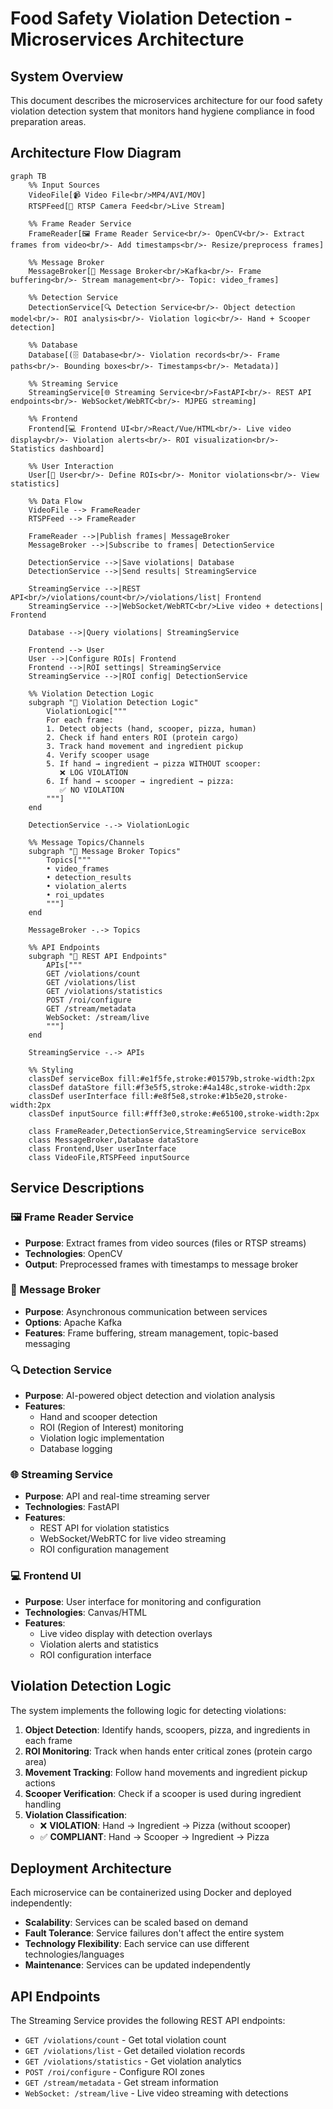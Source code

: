 # Food Safety Violation Detection - Microservices Architecture

## System Overview
This document describes the microservices architecture for our food safety violation detection system that monitors hand hygiene compliance in food preparation areas.

## Architecture Flow Diagram

```mermaid
graph TB
    %% Input Sources
    VideoFile[📹 Video File<br/>MP4/AVI/MOV]
    RTSPFeed[📡 RTSP Camera Feed<br/>Live Stream]
    
    %% Frame Reader Service
    FrameReader[🖼️ Frame Reader Service<br/>- OpenCV<br/>- Extract frames from video<br/>- Add timestamps<br/>- Resize/preprocess frames]
    
    %% Message Broker
    MessageBroker[📨 Message Broker<br/>Kafka<br/>- Frame buffering<br/>- Stream management<br/>- Topic: video_frames]
    
    %% Detection Service
    DetectionService[🔍 Detection Service<br/>- Object detection model<br/>- ROI analysis<br/>- Violation logic<br/>- Hand + Scooper detection]
    
    %% Database
    Database[(🗄️ Database<br/>- Violation records<br/>- Frame paths<br/>- Bounding boxes<br/>- Timestamps<br/>- Metadata)]
    
    %% Streaming Service
    StreamingService[🌐 Streaming Service<br/>FastAPI<br/>- REST API endpoints<br/>- WebSocket/WebRTC<br/>- MJPEG streaming]
    
    %% Frontend
    Frontend[💻 Frontend UI<br/>React/Vue/HTML<br/>- Live video display<br/>- Violation alerts<br/>- ROI visualization<br/>- Statistics dashboard]
    
    %% User Interaction
    User[👤 User<br/>- Define ROIs<br/>- Monitor violations<br/>- View statistics]
    
    %% Data Flow
    VideoFile --> FrameReader
    RTSPFeed --> FrameReader
    
    FrameReader -->|Publish frames| MessageBroker
    MessageBroker -->|Subscribe to frames| DetectionService
    
    DetectionService -->|Save violations| Database
    DetectionService -->|Send results| StreamingService
    
    StreamingService -->|REST API<br/>/violations/count<br/>/violations/list| Frontend
    StreamingService -->|WebSocket/WebRTC<br/>Live video + detections| Frontend
    
    Database -->|Query violations| StreamingService
    
    Frontend --> User
    User -->|Configure ROIs| Frontend
    Frontend -->|ROI settings| StreamingService
    StreamingService -->|ROI config| DetectionService
    
    %% Violation Detection Logic
    subgraph "🚨 Violation Detection Logic"
        ViolationLogic["""
        For each frame:
        1. Detect objects (hand, scooper, pizza, human)
        2. Check if hand enters ROI (protein cargo)
        3. Track hand movement and ingredient pickup
        4. Verify scooper usage
        5. If hand → ingredient → pizza WITHOUT scooper:
           ❌ LOG VIOLATION
        6. If hand → scooper → ingredient → pizza:
           ✅ NO VIOLATION
        """]
    end
    
    DetectionService -.-> ViolationLogic
    
    %% Message Topics/Channels
    subgraph "📡 Message Broker Topics"
        Topics["""
        • video_frames
        • detection_results
        • violation_alerts
        • roi_updates
        """]
    end
    
    MessageBroker -.-> Topics
    
    %% API Endpoints
    subgraph "🔌 REST API Endpoints"
        APIs["""
        GET /violations/count
        GET /violations/list
        GET /violations/statistics
        POST /roi/configure
        GET /stream/metadata
        WebSocket: /stream/live
        """]
    end
    
    StreamingService -.-> APIs
    
    %% Styling
    classDef serviceBox fill:#e1f5fe,stroke:#01579b,stroke-width:2px
    classDef dataStore fill:#f3e5f5,stroke:#4a148c,stroke-width:2px
    classDef userInterface fill:#e8f5e8,stroke:#1b5e20,stroke-width:2px
    classDef inputSource fill:#fff3e0,stroke:#e65100,stroke-width:2px
    
    class FrameReader,DetectionService,StreamingService serviceBox
    class MessageBroker,Database dataStore
    class Frontend,User userInterface
    class VideoFile,RTSPFeed inputSource
```

## Service Descriptions

### 🖼️ Frame Reader Service
- **Purpose**: Extract frames from video sources (files or RTSP streams)
- **Technologies**: OpenCV
- **Output**: Preprocessed frames with timestamps to message broker

### 📨 Message Broker
- **Purpose**: Asynchronous communication between services
- **Options**: Apache Kafka 
- **Features**: Frame buffering, stream management, topic-based messaging

### 🔍 Detection Service
- **Purpose**: AI-powered object detection and violation analysis
- **Features**: 
  - Hand and scooper detection
  - ROI (Region of Interest) monitoring
  - Violation logic implementation
  - Database logging

### 🌐 Streaming Service
- **Purpose**: API and real-time streaming server
- **Technologies**: FastAPI
- **Features**:
  - REST API for violation statistics
  - WebSocket/WebRTC for live video streaming
  - ROI configuration management

### 💻 Frontend UI
- **Purpose**: User interface for monitoring and configuration
- **Technologies**: Canvas/HTML
- **Features**:
  - Live video display with detection overlays
  - Violation alerts and statistics
  - ROI configuration interface

## Violation Detection Logic

The system implements the following logic for detecting violations:

1. **Object Detection**: Identify hands, scoopers, pizza, and ingredients in each frame
2. **ROI Monitoring**: Track when hands enter critical zones (protein cargo area)
3. **Movement Tracking**: Follow hand movements and ingredient pickup actions
4. **Scooper Verification**: Check if a scooper is used during ingredient handling
5. **Violation Classification**: 
   - ❌ **VIOLATION**: Hand → Ingredient → Pizza (without scooper)
   - ✅ **COMPLIANT**: Hand → Scooper → Ingredient → Pizza

## Deployment Architecture

Each microservice can be containerized using Docker and deployed independently:

- **Scalability**: Services can be scaled based on demand
- **Fault Tolerance**: Service failures don't affect the entire system
- **Technology Flexibility**: Each service can use different technologies/languages
- **Maintenance**: Services can be updated independently

## API Endpoints

The Streaming Service provides the following REST API endpoints:

- `GET /violations/count` - Get total violation count
- `GET /violations/list` - Get detailed violation records
- `GET /violations/statistics` - Get violation analytics
- `POST /roi/configure` - Configure ROI zones
- `GET /stream/metadata` - Get stream information
- `WebSocket: /stream/live` - Live video streaming with detections
